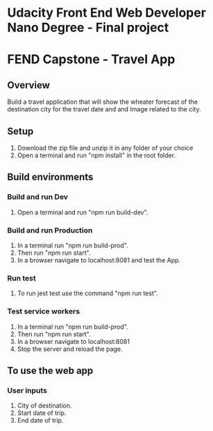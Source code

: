 # Udacity Front End Web Developer Nano Degree - Final project
# FEND Capstone - Travel App

## Overview
Build a travel application that will show the wheater forecast of the destination city for the travel date and and Image related to the city.

## Setup
1. Download the zip file and unzip it in any folder of your choice
2. Open a terminal and run "npm install" in the root folder.

## Build environments
### Build and run Dev
1. Open a terminal and run "npm run build-dev".
### Build and run Production
1. In a terminal run "npm run build-prod".
2. Then run "npm run start".
3. In a browser navigate to localhost:8081 and test the App.
### Run test
1. To run jest test use the command "npm run test".
### Test service workers
1. In a terminal run "npm run build-prod".
2. Then run "npm run start".
3. In a browser navigate to localhost:8081
4. Stop the server and reload the page.

## To use the web app
### User inputs
1. City of destination.
2. Start date of trip.
3. End date of trip.